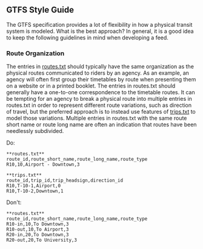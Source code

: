 ## GTFS Style Guide

The GTFS specification provides a lot of flexibility in how a physical transit system is modeled. What is the best approach? In general, it is a good idea to keep the following guidelines in mind when developing a feed.

### Route Organization

The entries in [routes.txt](reference.md#routes.txt) should typically have the same organization as the physical routes communicated to riders by an agency. As an example, an agency will often first group their timetables by route when presenting them on a website or in a printed booklet. The entries in routes.txt should generally have a one-to-one correspondence to the timetable routes. It can be tempting for an agency to break a physical route into multiple entries in routes.txt in order to represent different route variations, such as direction of travel, but the preferred approach is to instead use features of [trips.txt](reference.md#trips.txt) to model those variations. Multiple entries in routes.txt with the same route short name or route long name are often an indication that routes have been needlessly subdivided.

Do:

~~~
**routes.txt**
route_id,route_short_name,route_long_name,route_type
R10,10,Airport - Downtown,3
~~~

~~~
**trips.txt**
route_id,trip_id,trip_headsign,direction_id
R10,T-10-1,Airport,0
R10,T-10-2,Downtown,1
~~~

Don't:

~~~
**routes.txt**
route_id,route_short_name,route_long_name,route_type
R10-in,10,To Downtown,3
R10-out,10,To Airport,3
R20-in,20,To Downtown,3
R20-out,20,To University,3
~~~
